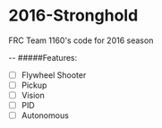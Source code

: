 2016-Stronghold
=================

FRC Team 1160's code for 2016 season

--
#####Features:
- [ ] Flywheel Shooter
- [ ] Pickup
- [ ] Vision
- [ ] PID
- [ ] Autonomous
